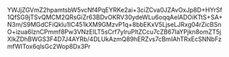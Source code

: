 YWJjZGVmZ2hpamtsbW5vcNf4PqEYRKe2ai+3ciZCva0JZAvOxJp8D+HYrSf1QfSG9jTSvQMCM2QRsGiZr63BDvOKRV30ydeWLu6oqqAelADOiKTtS+SA+N3m/S9MGdCFiQklu1IC451kXM9GMzvP1q+8bbEKxV5LjseLJRxg04rZicBSnO+izua6lznCPmmf8Pw3VNzEILT5sCrf7ylruPltZCcu7cZB67IaYPjkn8omZT5jXlkZDhBWGS3F4D7J4AYRb/4DLUkAzmQ89hERZvs7cBmIAhTRxEcSNNbFzmfWITox6qlsGc2Wop8Dx3Pr